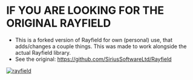 # IF YOU ARE LOOKING FOR THE ORIGINAL RAYFIELD
- This is a forked version of Rayfield for own (personal) use, that adds/changes a couple things. This was made to work alongside the actual Rayfield library.
- See the original: https://github.com/SiriusSoftwareLtd/Rayfield

[![rayfield](https://user-images.githubusercontent.com/77512805/197843157-3485a6e4-7b18-4372-8277-f3a2e7bd0317.png)](https://discord.gg/sirius)
